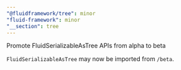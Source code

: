```yaml
---
"@fluidframework/tree": minor
"fluid-framework": minor
"__section": tree
---
```

Promote FluidSerializableAsTree APIs from alpha to beta

`FluidSerializableAsTree` may now be imported from `/beta`.
